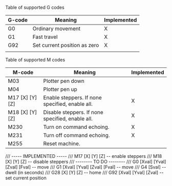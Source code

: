 

Table of supported G codes

| G-code | Meaning                      | Implemented |
|--------|------------------------------|-------------|
| G0     | Ordinary movement            | X           |
| G1     | Fast travel                  | X           |
| G92    | Set current position as zero | X           |
|        |                              |             |

Table of supported M codes

| M-code          | Meaning                                          | Implemented |
|-----------------|--------------------------------------------------|-------------|
| M03             | Plotter pen down                                 |             |
| M04             | Plotter pen up                                   |             |
| M17 [X] [Y] [Z] | Enable steppers. If none specified, enable all.  | X           |
| M18 [X] [Y] [Z] | Disable steppers. If none specified, enable all. | X           |
| M230            | Turn on command echoing.                         | X           |
| M231            | Turn off command echoing.                        | X           |
| M255            | Reset machine.                                   |             |






/// ----- IMPLEMENTED -----
/// M17 [X] [Y] [Z]                 -- enable steppers
/// M18 [X] [Y] [Z]                 -- disable steppers
/// -------- TO DO --------
/// G0  [Xval] [Yval] [Zval] [Fval] -- move
/// G1  [Xval] [Yval] [Zval] [Fval] -- move
/// G4  [Sval]                      -- dwell (in seconds)
/// G28 [X] [Y] [Z]                 -- home
/// G92 [Xval] [Yval] [Zval]        -- set current position

